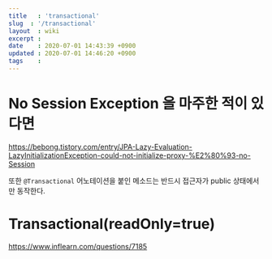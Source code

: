 ```yaml
---
title   : 'transactional' 
slug  : '/transactional'
layout  : wiki 
excerpt : 
date    : 2020-07-01 14:43:39 +0900
updated : 2020-07-01 14:46:20 +0900
tags    : 
---
```

# No Session Exception 을 마주한 적이 있다면 
  https://bebong.tistory.com/entry/JPA-Lazy-Evaluation-LazyInitializationException-could-not-initialize-proxy-%E2%80%93-no-Session
  
  또한 `@Transactional` 어노테이션을 붙인 메소드는 반드시 접근자가 public 상태에서만 동작한다. 
  
# Transactional(readOnly=true) 
  
  https://www.inflearn.com/questions/7185
